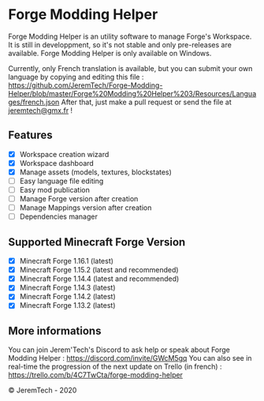# Forge Modding Helper
Forge Modding Helper is an utility software to manage Forge's Workspace.
It is still in developpment, so it's not stable and only pre-releases are available.
Forge Modding Helper is only available on Windows.

Currently, only French translation is available, but you can submit your own language by copying and editing this file : 
https://github.com/JeremTech/Forge-Modding-Helper/blob/master/Forge%20Modding%20Helper%203/Resources/Languages/french.json
After that, just make a pull request or send the file at jeremtech@gmx.fr !

## Features

- [x] Workspace creation wizard
- [x] Workspace dashboard
- [x] Manage assets (models, textures, blockstates)
- [ ] Easy language file editing 
- [ ] Easy mod publication
- [ ] Manage Forge version after creation
- [ ] Manage Mappings version after creation
- [ ] Dependencies manager

## Supported Minecraft Forge Version

- [x] Minecraft Forge 1.16.1 (latest)
- [x] Minecraft Forge 1.15.2 (latest and recommended)
- [x] Minecraft Forge 1.14.4 (latest and recommended)
- [x] Minecraft Forge 1.14.3 (latest)
- [x] Minecraft Forge 1.14.2 (latest)
- [x] Minecraft Forge 1.13.2 (latest)

## More informations 

You can join Jerem'Tech's Discord to ask help or speak about Forge Modding Helper : https://discord.com/invite/GWcM5gq
You can also see in real-time the progression of the next update on Trello (in french) : https://trello.com/b/4C7TwCta/forge-modding-helper

© JeremTech - 2020
